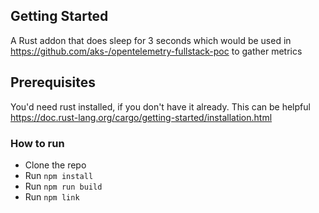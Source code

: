## Getting Started

A Rust addon that does sleep for 3 seconds which would be used in https://github.com/aks-/opentelemetry-fullstack-poc to gather metrics

## Prerequisites

You'd need rust installed, if you don't have it already. This can be helpful https://doc.rust-lang.org/cargo/getting-started/installation.html

### How to run
- Clone the repo
- Run `npm install`
- Run `npm run build`
- Run `npm link`

